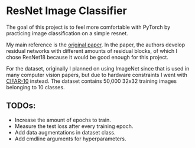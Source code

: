# ResNet Image Classifier
The goal of this project is to feel more comfortable with PyTorch by practicing image classification on a simple resnet.

My main reference is the [original paper](https://www.cv-foundation.org/openaccess/content_cvpr_2016/papers/He_Deep_Residual_Learning_CVPR_2016_paper.pdf).
In the paper, the authors develop residual networks with different amounts of residual blocks,
of which I chose ResNet18 because it would be good enough for this project.

For the dataset, originally I planned on using ImageNet since that is used in
many computer vision papers, but due to hardware constraints I went with 
[CIFAR-10](https://www.cs.toronto.edu/~kriz/cifar.html) instead.
The dataset contains 50,000 32x32 training images belonging to 10 classes.


## TODOs:
- Increase the amount of epochs to train.
- Measure the test loss after every training epoch.
- Add data augmentations in dataset class.
- Add cmdline arguments for hyperparameters.

